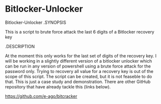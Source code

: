 # Bitlocker-Unlocker
Bitlocker-Unlocker
.SYNOPSIS

This is a script to brute force attack the last 6 digits of a Bitlocker recovery key

.DESCRIPTION

At the moment this only works for the last set of digits of the recovery key.
I will be working in a slightly different version of a bitlocker unlocker which can be run in any version of powershell using a brute force attack for the password only.
Trying to recovery all value for a recovery key is out of the scope of this script. The script can be created, but it is not feaseble to do that. This is just a case study and demonstration. There are other GitHub repository that have already tackle this (links below).

https://github.com/e-ago/bitcracker
